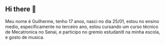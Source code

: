 ## Hi there 👋

Meu nome é Guilherme, tenho 17 anos, nasci no dia 25/01, estou no ensino medio, especificamente no terceiro ano, estou cursando um curso técnico de Mecatronica no Senai, e participo no gremio estudanitl na minha escola, e gosto de musica.
